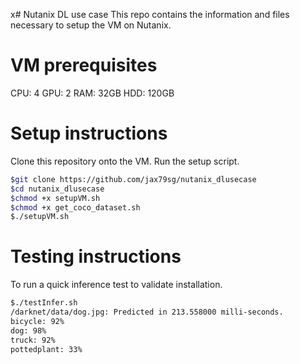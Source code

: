x# Nutanix DL use case
This repo contains the information and files necessary to setup the VM on Nutanix.

# VM prerequisites
CPU: 4 
GPU: 2
RAM: 32GB
HDD: 120GB

# Setup instructions
Clone this repository onto the VM.
Run the setup script. 
```bash
$git clone https://github.com/jax79sg/nutanix_dlusecase
$cd nutanix_dlusecase
$chmod +x setupVM.sh
$chmod +x get_coco_dataset.sh
$./setupVM.sh
```
# Testing instructions
To run a quick inference test to validate installation.
```bash
$./testInfer.sh
/darknet/data/dog.jpg: Predicted in 213.558000 milli-seconds.
bicycle: 92%
dog: 98%
truck: 92%
pottedplant: 33%
```
